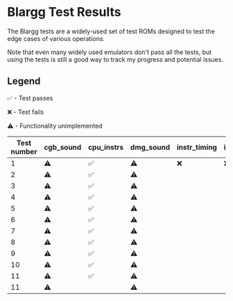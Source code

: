 # Blargg Test Results

The Blargg tests are a widely-used set of test ROMs designed to test the edge cases of various operations.

Note that even many widely used emulators don't pass all the tests, but using the tests is still a good way to track my progress and potential issues.

## Legend

:white_check_mark: - Test passes

:x: - Test fails

:warning: - Functionality unimplemented

| Test number | cgb_sound | cpu_instrs         | dmg_sound | instr_timing | interrupt_time | mem_timing | mem_timing-2 | oam_bug            |
| ----------- | --------- | ----------         | --------- | ------------ | -------------- | ---------- | ------------ | -------            |
| 1           | :warning: | :white_check_mark: | :warning: | :x:          | :x:            | :x:        | :x:          | :x:                |
| 2           | :warning: | :white_check_mark: | :warning: |              |                | :x:        | :x:          | :x:                |
| 3           | :warning: | :white_check_mark: | :warning: |              |                | :x:        | :x:          | :white_check_mark: |
| 4           | :warning: | :white_check_mark: | :warning: |              |                |            |              | :x:                |
| 5           | :warning: | :white_check_mark: | :warning: |              |                |            |              | :x:                |
| 6           | :warning: | :white_check_mark: | :warning: |              |                |            |              | :white_check_mark: |
| 7           | :warning: | :white_check_mark: | :warning: |              |                |            |              | :x:                |
| 8           | :warning: | :white_check_mark: | :warning: |              |                |            |              | :x:                |
| 9           | :warning: | :white_check_mark: | :warning: |              |                |            |              |                    |
| 10          | :warning: | :white_check_mark: | :warning: |              |                |            |              |                    |
| 11          | :warning: | :white_check_mark: | :warning: |              |                |            |              |                    |
| 11          | :warning: |                    | :warning: |              |                |            |              |                    |
